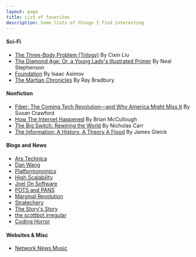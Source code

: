 ```yaml
---
layout: page
title: List of favorites
description: Some lists of things I find interesting. 
---
```


#### Sci-Fi
- [The Three-Body Problem (Trilogy)](pages/three-body.html) By Cixin Liu
- [The Diamond Age: Or, a Young Lady's Illustrated Primer](pages/diamond-age.html) By Neal Stephenson
- [Foundation](pages/foundation.html) By Isaac Asimov
- [The Martian Chronicles](pages/martain-chronicles.html) By Ray Bradbury

#### Nonfiction
- [Fiber: The Coming Tech Revolution―and Why America Might Miss It](pages/fiber.html) By Susan Crawford
- [How The Internet Happened](pages/how-the-internet.html) By Brian McCullough
- [The Big Switch: Rewiring the World](pages/big-switch.html) By Nicholas Carr
- [The Information: A History, A Theory A Flood](pages/the-information.html) By James Gleick

#### Blogs and News
- [Ars Technica](https://arstechnica.com/)
- [Dan Wang](https://danwang.co/) 
- [Platformonomics](http://www.platformonomics.com/)
- [High Scalability](http://highscalability.com/)
- [Joel On Software](https://www.joelonsoftware.com/)
- [POTS and PANS](https://potsandpansbyccg.com/) 
- [Marginal Revolution](https://marginalrevolution.com/)
- [Stratechery](https://stratechery.com/)
- [The Story's Story](https://jakeseliger.com/) 
- [the scottbot irregular](https://scottbot.net/)
- [Coding Horror](https://blog.codinghorror.com/)

#### Websites & Misc
- [Network News Music](https://www.networknewsmusic.com/)
